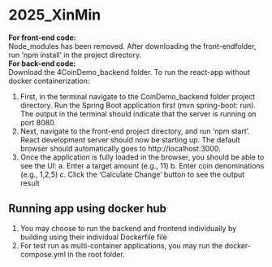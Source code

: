 # 2025_XinMin
**For front-end code:**\
Node_modules has been removed. After downloading the front-endfolder, run ‘npm install’ in the project directory.\
**For back-end code:**\
Download the 4CoinDemo_backend folder.
To run the react-app without docker containerization: 
1)	First, in the terminal navigate to the CoinDemo_backend folder project directory. Run the Spring Boot application first (mvn spring-boot: run). The output in the terminal should indicate that the server is running on port 8080.
2)	Next, navigate to the front-end project directory, and run ‘npm start’. React development server should now be starting up. The default browser should automatically goes to http://localhost:3000.
3)	Once the application is fully loaded in the browser, you should be able to see the UI:
a.	Enter a target amount (e.g., 11)
b.	Enter coin denominations (e.g., 1,2,5)
c.	Click the ‘Calculate Change’ button to see the output result

## Running app using docker hub
1) You may choose to run the backend and frontend individually by building using their individual Dockerfile file
2) For test run as multi-container applications, you may run the docker-compose.yml in the root folder.
